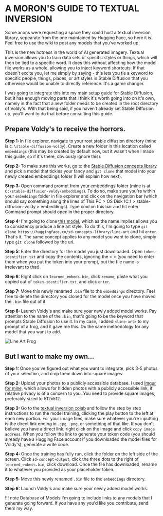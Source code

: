 # A MORON'S GUIDE TO TEXTUAL INVERSION

Some anons were requesting a space they could host a textual inversion library, sepearate from the one maintained by Hugging Face, so here it is. Feel free to use the wiki to post any models that you've worked up.

This is the new hotness in the world of AI generated imagery. Textual inversion allows you to train data sets of specific styles or things, which will then be tied to a specific word. It does this without affecting how the model file works as a whole, allowing you to inject keyword shortcuts. If that doesn't excite you, let me simply by saying - this lets you tie a keyword to specific people, things, places, or art styles in Stable Diffusion that you otherwise would be unable to directly reference. It's a game changer.

I was going to integrate this into my [main setup guide](https://rentry.org/zfawb) for Stable Diffusion, but it has enough moving parts that I think it's worth going into on it's own, namely in the fact that a new folder needs to be created in the root directory of Voldy's. With that being said, if you haven't already set Stable Diffusion up, you'll want to do that before consulting this guide.

## Prepare Voldy's to receive the horrors.

**Step 1:** In file explorer, navigate to your root stable diffusion directory (mine is `C:\stable-diffusion-voldy`). Create a new folder in this location called `embeddings` (this may be created by default now, but it wasn't when I made this guide, so if it's there, obviously ignore this).

**Step 2:** To make sure this works, go to the [Stable Diffusion concepts library](https://huggingface.co/sd-concepts-library) and pick a model that tickles your fancy and `git clone` that model into your newly created embeddings folder (I will explain how next).

**Step 3:** Open command prompt from your embeddings folder (mine is at `C:\stable-diffusion-voldy\embeddings`). To do so, make sure you're within your `embeddings` folder in file explorer and click on the navigation bar (which should say something along the lines of This PC > OS Disk (C:) > stable-diffusion-voldy > embeddings). Type cmd on this bar and hit enter. Command prompt should open in the proper directory.

**Step 4:** I'm going to clone [this model](https://huggingface.co/sd-concepts-library/line-art), which as the name implies allows you to consistency produce a line art style. To do this, I'm going to type `git clone https://huggingface.co/sd-concepts-library/line-art` and hit `enter`. That's it. The same concept applies to any model you want to clone, simply type `git clone` followed by the url.

**Step 5:** Enter the directory for the model you just downloaded. Open `token-identifier.txt` and copy the contents, ignoring the < > (you need to enter them when you put the token into your prompt, but the file name is irrelevant to that).

**Step 6:** Right click on `learned_embeds.bin`, click `rename`, paste what you copied out of `token-identifier.txt`, and click `enter`.

**Step 7:** Move this newly renamed `.bin` file to the `embeddings` directory. Feel free to delete the directory you cloned for the model once you have moved the `.bin` file out of it.

**Step 8:** Launch Voldy's and make sure your newly added model works. Pay attention to the name of the `.bin`, that's going to be the keyword that prompts Stable Diffusion to use it. In my case, I added `<line-art>` to my prompt of a frog, and it gave me this. Do the same methodology for any model that you want to add.

![Line Art Frog](https://i.imgur.com/kU8Ae2Y.png)

## But I want to make my own...

**Step 1:** Once you've figured out what you want to integrate, pick 3-5 photos of your selection, and crop them down into square images.

**Step 2:** Upload your photos to a publicly accessible database. I used [Imgur for mine](https://imgur.com/), which allows for hidden photos with a publicly accessible link, if relative privacy is of a concern to you. You need to provide square images, preferably sized to 512x512.

**Step 3:** Go to the [textual inversion colab](https://colab.research.google.com/github/huggingface/notebooks/blob/main/diffusers/sd_textual_inversion_training.ipynb#scrollTo=Yl3r7A_3ASxm) and follow the step by step instructions to run the model training, clicking the play button to the left at each new portion. For your image files, make sure whatever you're inputting is the direct link ending in `.jpg`, `.png`, or something of that like. If you don't believe you have a direct link, right click on the image and click `copy image address`. When you follow the link to generate your token code (you should already have a Hugging Face account if you downloaded the model files for Voldy's), generate a write code.

**Step 4:** Once the training has fully run, click the folder on the left side of the screen. Click `sd-concept-output`, click the three dots to the right of `learned_embeds.bin`, click download. Once the file has downloaded, rename it to whatever you provided as your placeholder token.

**Step 5:** Move this newly renamed `.bin` file to the `embeddings` directory.

**Step 6:** Launch Voldy's and make sure your newly added model works.

!!! note Database of Models
	I'm going to include links to any models that I generate going forward. If you have any you'd like you contribute, send them my way.

